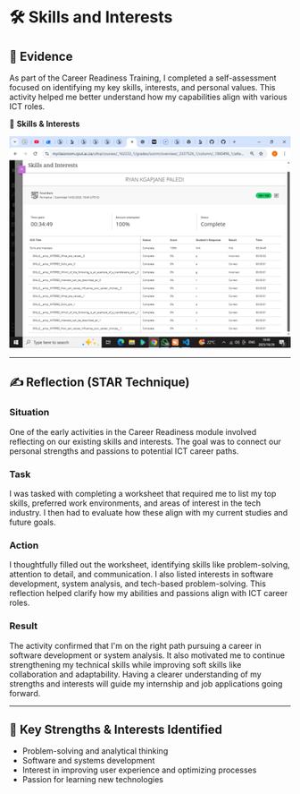 # 🛠️ Skills and Interests

## 🧾 Evidence

As part of the Career Readiness Training, I completed a self-assessment focused on identifying my key skills, interests, and personal values. This activity helped me better understand how my capabilities align with various ICT roles.

📄 **Skills & Interests**

![Skills and Interest Screenshot](assets/Skills-135.png)



---

## ✍️ Reflection (STAR Technique)

### **Situation**  
One of the early activities in the Career Readiness module involved reflecting on our existing skills and interests. The goal was to connect our personal strengths and passions to potential ICT career paths.

### **Task**  
I was tasked with completing a worksheet that required me to list my top skills, preferred work environments, and areas of interest in the tech industry. I then had to evaluate how these align with my current studies and future goals.

### **Action**  
I thoughtfully filled out the worksheet, identifying skills like problem-solving, attention to detail, and communication. I also listed interests in software development, system analysis, and tech-based problem-solving. This reflection helped clarify how my abilities and passions align with ICT career roles.

### **Result**  
The activity confirmed that I'm on the right path pursuing a career in software development or system analysis. It also motivated me to continue strengthening my technical skills while improving soft skills like collaboration and adaptability. Having a clearer understanding of my strengths and interests will guide my internship and job applications going forward.

---

## 🔑 Key Strengths & Interests Identified
- Problem-solving and analytical thinking  
- Software and systems development  
- Interest in improving user experience and optimizing processes  
- Passion for learning new technologies
